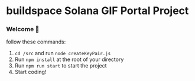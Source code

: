 # buildspace Solana GIF Portal Project

### **Welcome 👋**
follow these commands:

1. `cd /src` and run `node createKeyPair.js`
2. Run `npm install` at the root of your directory
3. Run `npm run start` to start the project
4. Start coding!
